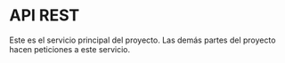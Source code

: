 # API REST

Este es el servicio principal del proyecto. Las demás partes del proyecto hacen peticiones a este servicio.
